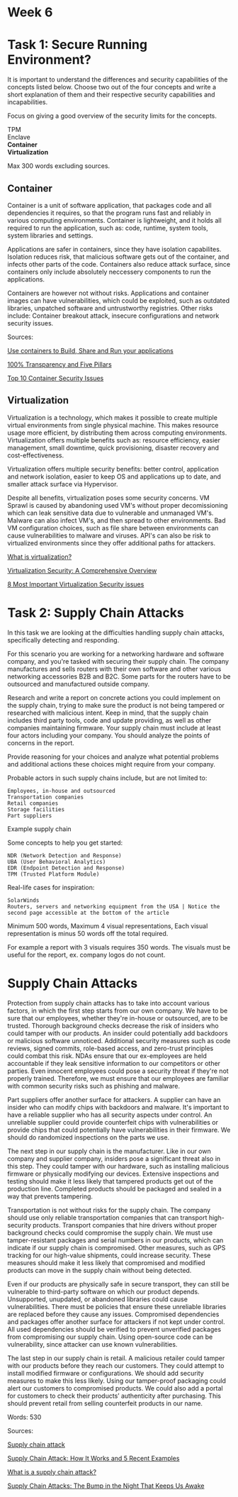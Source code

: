 # Week 6
# Task 1: Secure Running Environment?
It is important to understand the differences and security capabilities of the concepts listed below. Choose two out of the four concepts and write a short explanation of them and their respective security capabilities and incapabilities.

Focus on giving a good overview of the security limits for the concepts.

TPM  
Enclave  
**Container**  
**Virtualization**  

Max 300 words excluding sources.

## Container
Container is a unit of software application, that packages code and all dependencies it requires, so that the program runs fast and reliably in various computing environments. Container is lightweight, and it holds all required to run the application, such as: code, runtime, system tools, system libraries and settings.

Applications are safer in containers, since they have isolation capabilites. Isolation reduces risk, that malicious software gets out of the container, and infects other parts of the code. Containers also reduce attack surface, since containers only include absolutely neccessery components to run the applications. 

Containers are however not without risks. Applications and container images can have vulnerabilities, which could be exploited, such as outdated libraries, unpatched software and untrustworthy registries. Other risks include: Container breakout attack, insecure configurations and network security issues.

Sources:

[Use containers to Build, Share and Run your applications](https://www.docker.com/resources/what-container/)

[100% Transparency and Five Pillars](https://www.docker.com/blog/100-transparency-and-five-pillars/)

[Top 10 Container Security Issues](https://www.sentinelone.com/cybersecurity-101/cloud-security/container-security-issues/)



## Virtualization
Virtualization is a technology, which makes it possible to create multiple virtual environments from single physical machine. This makes resource usage more efficient, by distributing them across computing environments. Virtualization offers multiple benefits such as: resource efficiency, easier management, small downtime, quick provisioning, disaster recovery and cost-effectiveness.

Virtualization offers multiple security benefits: better control, application and network isolation, easier to keep OS and applications up to date, and smaller attack surface via Hypervisor.

Despite all benefits, virtualization poses some security concerns. VM Sprawl is caused by abandoning used VM's without proper decomissioning which can leak sensitive data due to vulnerable and unmanaged VM's. Malware can also infect VM's, and then spread to other environments. Bad VM configuration choices, such as file share between environments can cause vulnerabilities to malware and viruses. API's can also be risk to virtualized environments since they offer additional paths for attackers.


[What is virtualization? ](https://www.ibm.com/think/topics/virtualization)

[Virtualization Security: A Comprehensive Overview](https://www.liquidweb.com/blog/virtualization-security/)

[8 Most Important Virtualization Security issues](https://www.liquidweb.com/blog/virtualization-security-issues-and-risks/)


# Task 2: Supply Chain Attacks

In this task we are looking at the difficulties handling supply chain attacks, specifically detecting and responding.

For this scenario you are working for a networking hardware and software company, and you're tasked with securing their supply chain. The company manufactures and sells routers with their own software and other various networking accessories B2B and B2C. Some parts for the routers have to be outsourced and manufactured outside company.

Research and write a report on concrete actions you could implement on the supply chain, trying to make sure the product is not being tampered or researched with malicious intent. Keep in mind, that the supply chain includes third party tools, code and update providing, as well as other companies maintaining firmware. Your supply chain must include at least four actors including your company. You should analyze the points of concerns in the report.

Provide reasoning for your choices and analyze what potential problems and additional actions these choices might require from your company.

Probable actors in such supply chains include, but are not limited to:

    Employees, in-house and outsourced
    Transportation companies
    Retail companies
    Storage facilities
    Part suppliers

Example supply chain

Some concepts to help you get started:

    NDR (Network Detection and Response)
    UBA (User Behavioral Analytics)
    EDR (Endpoint Detection and Response)
    TPM (Trusted Platform Module)

Real-life cases for inspiration:

    SolarWinds
    Routers, servers and networking equipment from the USA | Notice the second page accessible at the bottom of the article

Minimum 500 words,
Maximum 4 visual representations,
Each visual representation is minus 50 words off the total required.

For example a report with 3 visuals requires 350 words.
The visuals must be useful for the report, ex. company logos do not count.

# Supply Chain Attacks

Protection from supply chain attacks has to take into account various factors, in which the first step starts from our own company. We have to be sure that our employees, whether they're in-house or outsourced, are to be trusted. Thorough background checks decrease the risk of insiders who could tamper with our products. An insider could potentially add backdoors or malicious software unnoticed. Additional security measures such as code reviews, signed commits, role-based access, and zero-trust principles could combat this risk. NDAs ensure that our ex-employees are held accountable if they leak sensitive information to our competitors or other parties. Even innocent employees could pose a security threat if they're not properly trained. Therefore, we must ensure that our employees are familiar with common security risks such as phishing and malware.

Part suppliers offer another surface for attackers. A supplier can have an insider who can modify chips with backdoors and malware. It's important to have a reliable supplier who has all security aspects under control. An unreliable supplier could provide counterfeit chips with vulnerabilities or provide chips that could potentially have vulnerabilities in their firmware. We should do randomized inspections on the parts we use.

The next step in our supply chain is the manufacturer. Like in our own company and supplier company, insiders pose a significant threat also in this step. They could tamper with our hardware, such as installing malicious firmware or physically modifying our devices. Extensive inspections and testing should make it less likely that tampered products get out of the production line. Completed products should be packaged and sealed in a way that prevents tampering.

Transportation is not without risks for the supply chain. The company should use only reliable transportation companies that can transport high-security products. Transport companies that hire drivers without proper background checks could compromise the supply chain. We must use tamper-resistant packages and serial numbers in our products, which can indicate if our supply chain is compromised. Other measures, such as GPS tracking for our high-value shipments, could increase security. These measures should make it less likely that compromised and modified products can move in the supply chain without being detected.

Even if our products are physically safe in secure transport, they can still be vulnerable to third-party software on which our product depends. Unsupported, unupdated, or abandoned libraries could cause vulnerabilities. There must be policies that ensure these unreliable libraries are replaced before they cause any issues. Compromised dependencies and packages offer another surface for attackers if not kept under control. All used dependencies should be verified to prevent unverified packages from compromising our supply chain. Using open-source code can be vulnerability, since attacker can use known vulnerabilities.

The last step in our supply chain is retail. A malicious retailer could tamper with our products before they reach our customers. They could attempt to install modified firmware or configurations. We should add security measures to make this less likely. Using our tamper-proof packaging could alert our customers to compromised products. We could also add a portal for customers to check their products’ authenticity after purchasing. This should prevent retail from selling counterfeit products in our name.

Words: 530


Sources:

[Supply chain attack](https://en.wikipedia.org/wiki/Supply_chain_attack) 

[Supply Chain Attack: How It Works and 5 Recent Examples](https://www.oligo.security/academy/supply-chain-attack-how-it-works-and-5-recent-examples)  

[What is a supply chain attack?](https://www.cloudflare.com/learning/security/what-is-a-supply-chain-attack/) 

[Supply Chain Attacks: The Bump in the Night That Keeps Us Awake](https://www.sep2.security/supply-chain-attacks/) 


